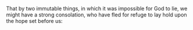 That by two immutable things, in which it was impossible for God to lie, we might have a strong consolation, who have fled for refuge to lay hold upon the hope set before us:
